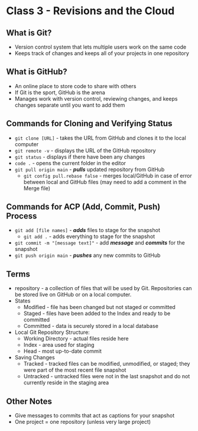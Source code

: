 # Class 3 - Revisions and the Cloud

## What is Git?

* Version control system that lets multiple users work on the same code
* Keeps track of changes and keeps all of your projects in one repository

## What is GitHub?

* An online place to store code to share with others
* If Git is the sport, GitHub is the arena
* Manages work with version control, reviewing changes, and keeps changes separate until you want to add them

## Commands for Cloning and Verifying Status

* `git clone [URL]` - takes the URL from GitHub and clones it to the local computer
* `git remote -v` - displays the URL of the GitHub repository
* `git status` - displays if there have been any changes
* `code .` - opens the current folder in the editor
* `git pull origin main` - ***pulls*** updated repository from GitHub
  * `git config pull.rebase false` - merges local/GitHub in case of error between local and GitHub files (may need to add a comment in the Merge file)

## Commands for ACP (Add, Commit, Push) Process

* `git add [file names]` - ***adds*** files to stage for the snapshot
  * `git add .` - adds everything to stage for the snapshot
* `git commit -m "[message text]"` - add ***message*** and ***commits*** for the snapshot
* `git push origin main` - ***pushes*** any new commits to GitHub

## Terms

* repository - a collection of files that will be used by Git. Repositories can be stored live on GitHub or on a local computer.
* States
  * Modified - file has been changed but not staged or committed
  * Staged - files have been added to the Index and ready to be committed
  * Committed - data is securely stored in a local database
* Local Git Repository Structure:
  * Working Directory - actual files reside here
  * Index - area used for staging
  * Head - most up-to-date commit
* Saving Changes
  * Tracked - tracked files can be modified, unmodified, or staged; they were part of the most recent file snapshot
  * Untracked - untracked files were not in the last snapshot and do not currently reside in the staging area

## Other Notes

* Give messages to commits that act as captions for your snapshot
* One project = one repository (unless very large project)
